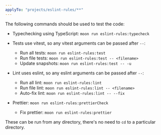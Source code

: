 ```yaml
---
applyTo: "projects/eslint-rules/**"
---
```


The following commands should be used to test the code:

- Typechecking using TypeScript: `moon run eslint-rules:typecheck`

- Tests use vitest, so any vitest arguments can be passed after `--`:
  - Run all tests: `moon run eslint-rules:test`
  - Run file tests: `moon run eslint-rules:test -- <filename>`
  - Update snapshots: `moon run eslint-rules:test -- -u`

- Lint uses eslint, so any eslint arguments can be passed after `--`:
  - Run all lint: `moon run eslint-rules:lint`
  - Run file lint: `moon run eslint-rules:lint -- <filename>`
  - Auto-fix lint: `moon run eslint-rules:lint -- --fix`

- Prettier: `moon run eslint-rules:prettierCheck`
  - Fix prettier: `moon run eslint-rules:prettier`

These can be run from any directory, there's no need to `cd` to a particular directory.
